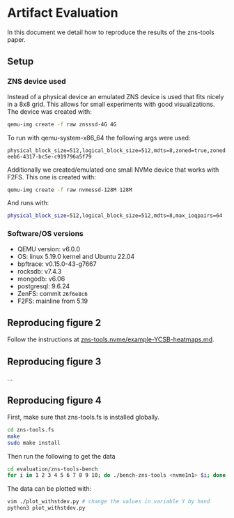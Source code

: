 # Artifact Evaluation

In this document we detail how to reproduce the results of the zns-tools paper.

## Setup

### ZNS device used

Instead of a physical device an emulated ZNS device is used that fits nicely in a 8x8 grid.
This allows for small experiments with good visualizations.
The device was created with:

```bash
qemu-img create -f raw znsssd-4G 4G
```

To run with qemu-system-x86_64 the following args were used:

```
physical_block_size=512,logical_block_size=512,mdts=8,zoned=true,zoned.zasl=5,zoned.zone_size=64M,zoned.zone_capacity=64M,zoned.max_open=64,zoned.max_active=64,max_ioqpairs=64,uuid=5e40ec5f-eeb6-4317-bc5e-c919796a5f79
```

Additionally we created/emulated one small NVMe device that works with F2FS. This one is created with:

```bash
qemu-img create -f raw nvmessd-128M 128M
```

And runs with:

```bash
physical_block_size=512,logical_block_size=512,mdts=8,max_ioqpairs=64
```

### Software/OS versions

* QEMU version: v6.0.0
* OS: linux 5.19.0 kernel and Ubuntu 22.04
* bpftrace: v0.15.0-43-g7667
* rocksdb: v7.4.3
* mongodb: v6.06
* postgresql: 9.6.24
* ZenFS: commit `26f6e8c6`
* F2FS: mainline from 5.19

## Reproducing figure 2

Follow the instructions at [zns-tools.nvme/example-YCSB-heatmaps.md](zns-tools.nvme/example-YCSB-heatmaps.md).

## Reproducing figure 3

...

## Reproducing figure 4

First, make sure that zns-tools.fs is installed globally.

```bash
cd zns-tools.fs
make
sudo make install
```

Then run the following to get the data

```bash
cd evaluation/zns-tools-bench
for i in 1 2 3 4 5 6 7 8 9 10; do ./bench-zns-tools <nvme1n1> $i; done
```

The data can be plotted with:

```bash
vim ./plot_withstdev.py # change the values in variable Y by hand
python3 plot_withstdev.py
```
